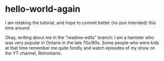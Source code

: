 # hello-world-again
I am retaking the tutorial, and hope to commit better (no pun intended) this time around.

Okay, writing about me in the "readme-edits" branch: I am a hamster who was very popular in Ontario in the late 70s/80s. Some people who were kids at that time remember me quite fondly and watch episodes of my show on the YT channel, Retrontario. 
